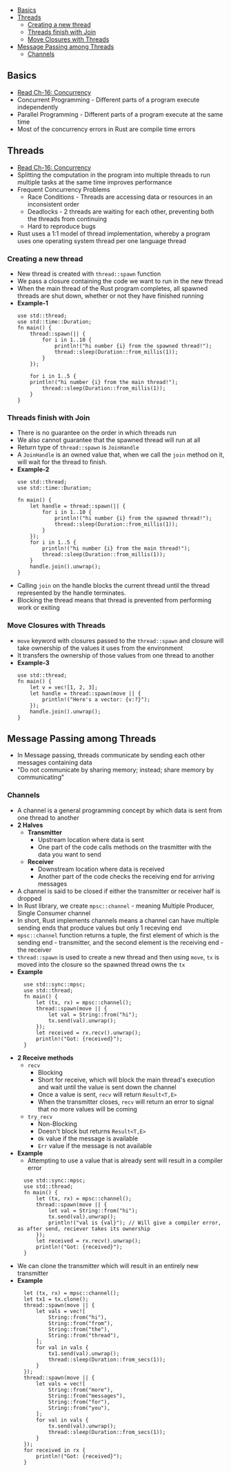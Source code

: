 - [Basics](#basics)
- [Threads](#threads)
  - [Creating a new thread](#creating-a-new-thread)
  - [Threads finish with Join](#threads-finish-with-join)
  - [Move Closures with Threads](#move-closures-with-threads)
- [Message Passing among Threads](#message-passing-among-threads)
  - [Channels](#channels)

## Basics
* [Read Ch-16: Concurrency](https://drive.google.com/file/d/1NQIZoxgzhrsCfqCUm90hZrIBBeoMxIJF/view)
* Concurrent Programming - Different parts of a program execute independently
* Parallel Programming - Different parts of a program execute at the same time
* Most of the concurrency errors in Rust are compile time errors

## Threads
* [Read Ch-16: Concurrency](https://drive.google.com/file/d/1NQIZoxgzhrsCfqCUm90hZrIBBeoMxIJF/view)
* Splitting the computation in the program into multiple threads to run multiple tasks at the same time improves performance
* Frequent Concurrency Problems
  * Race Conditions - Threads are accessing data or resources in an inconsistent order
  * Deadlocks - 2 threads are waiting for each other, preventing both the threads from continuing
  * Hard to reproduce bugs
* Rust uses a 1:1 model of thread implementation, whereby a program uses one operating system thread per one language thread

### Creating a new thread
* New thread is created with `thread::spawn` function
* We pass a closure containing the code we want to run in the new thread
* When the main thread of the Rust program completes, all spawned threads are shut down, whether or not they have finished running
* **Example-1**
    ```
    use std::thread;
    use std::time::Duration;
    fn main() {
        thread::spawn(|| {
            for i in 1..10 {
                println!("hi number {i} from the spawned thread!");
                thread::sleep(Duration::from_millis(1));
            }
        });
    
        for i in 1..5 {
        println!("hi number {i} from the main thread!");
            thread::sleep(Duration::from_millis(1));
        }
    }
    ```
### Threads finish with Join
* There is no guarantee on the order in which threads run
* We also cannot guarantee that the spawned thread will run at all
* Return type of `thread::spawn` is `JoinHandle`
* A `JoinHandle` is an owned value that, when we call the `join` method on it, will wait for the thread to finish.
* **Example-2**
    ```
    use std::thread;
    use std::time::Duration;

    fn main() {
        let handle = thread::spawn(|| {
            for i in 1..10 {
                println!("hi number {i} from the spawned thread!");
                thread::sleep(Duration::from_millis(1));
            }
        });
        for i in 1..5 {
            println!("hi number {i} from the main thread!");
            thread::sleep(Duration::from_millis(1));
        }
        handle.join().unwrap();
    }
    ```
* Calling `join` on the handle blocks the current thread until the thread represented by the handle terminates.
* Blocking the thread means that thread is prevented from performing work or exiting

### Move Closures with Threads
* `move` keyword with closures passed to the `thread::spawn` and closure will take ownership of the values it uses from the environment
* It transfers the ownership of those values from one thread to another
* **Example-3**
    ```
    use std::thread;
    fn main() {
        let v = vec![1, 2, 3];
        let handle = thread::spawn(move || {
            println!("Here's a vector: {v:?}");
        });
        handle.join().unwrap();
    }
    ```
## Message Passing among Threads
* In Message passing, threads communicate by sending each other messages containing data
* "Do not communicate by sharing memory; instead; share memory by communicating"

### Channels
* A channel is a general programming concept by which data is sent from one thread to another
* **2 Halves** 
  * **Transmitter**
    * Upstream location where data is sent
    * One part of the code calls methods on the trasmitter with the data you want to send
  * **Receiver**
    * Downstream location where data is received
    * Another part of the code checks the receiving end for arriving messages
* A channel is said to be closed if either the transmitter or receiver half is dropped
* In Rust library, we create `mpsc::channel` - meaning Multiple Producer, Single Consumer channel
* In short, Rust implements channels means a channel can have multiple sending ends that produce values but only 1 receving end
* `mpsc::channel` function returns a tuple, the first element of which is the sending end - transmitter, and the second element is the receiving end - the receiver
* `thread::spawn` is used to create a new thread and then using `move`, `tx` is moved into the closure so the spawned thread owns the `tx`
* **Example**
  ```
    use std::sync::mpsc;
    use std::thread;
    fn main() {
        let (tx, rx) = mpsc::channel();
        thread::spawn(move || {
            let val = String::from("hi");
            tx.send(val).unwrap();
        });
        let received = rx.recv().unwrap();
        println!("Got: {received}");
    }
  ```
* **2 Receive methods**
  * `recv`
    * Blocking
    * Short for receive, which will block the main thread's execution and wait until the value is sent down the channel
    * Once a value is sent, `recv` will return `Result<T,E>`
    * When the transmitter closes, `recv` will return an error to signal that no more values will be coming
  * `try_recv`
    * Non-Blocking
    * Doesn't block but returns `Result<T,E>`
    * `Ok` value if the message is available
    * `Err` value if the message is not available
* **Example**
  * Attempting to use a value that is already sent will result in a compiler error
  ```
    use std::sync::mpsc;
    use std::thread;
    fn main() {
        let (tx, rx) = mpsc::channel();
        thread::spawn(move || {
            let val = String::from("hi");
            tx.send(val).unwrap();
            println!("val is {val}"); // Will give a compiler error, as after send, reciever takes its ownership
        });
        let received = rx.recv().unwrap();
        println!("Got: {received}");
    }
  ```
* We can clone the transmitter which will result in an entirely new transmitter
* **Example**
  ```
    let (tx, rx) = mpsc::channel();
    let tx1 = tx.clone();
    thread::spawn(move || {
        let vals = vec![
            String::from("hi"),
            String::from("from"),
            String::from("the"),
            String::from("thread"),
        ];
        for val in vals {
            tx1.send(val).unwrap();
            thread::sleep(Duration::from_secs(1));
        }
    });
    thread::spawn(move || {
        let vals = vec![
            String::from("more"),
            String::from("messages"),
            String::from("for"),
            String::from("you"),
        ];
        for val in vals {
            tx.send(val).unwrap();
            thread::sleep(Duration::from_secs(1));
        }
    });
    for received in rx {
        println!("Got: {received}");
    }
  ```